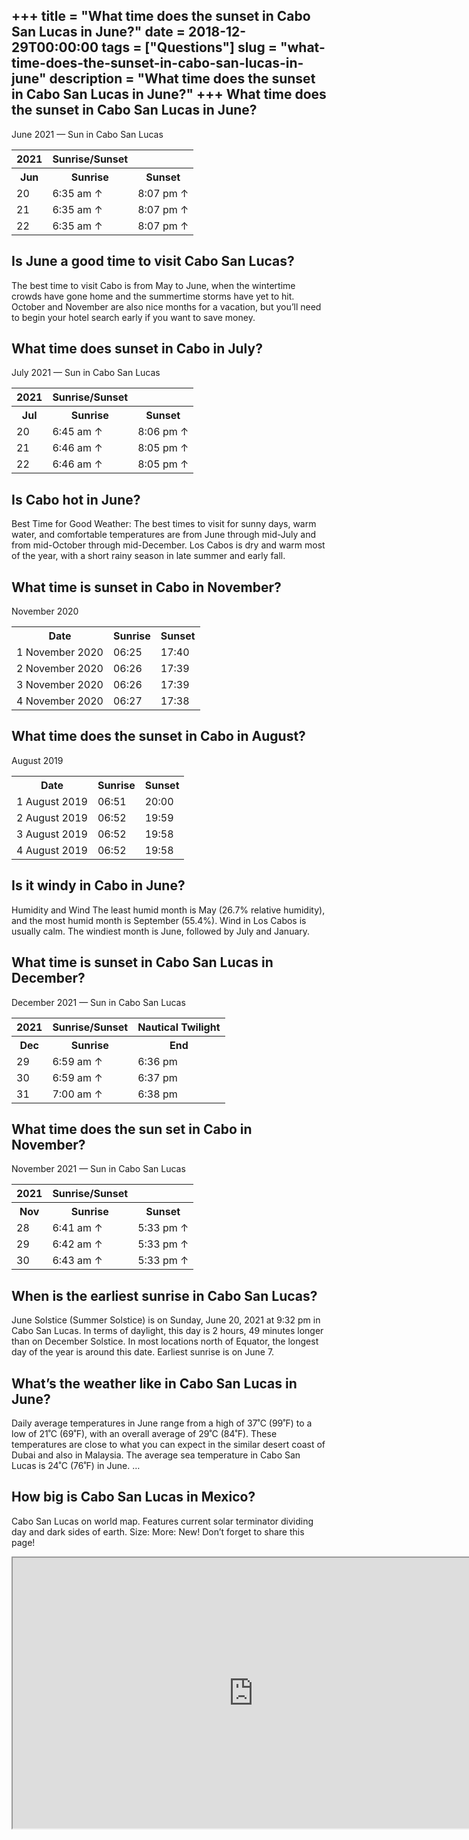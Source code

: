 +++
title = "What time does the sunset in Cabo San Lucas in June?"
date = 2018-12-29T00:00:00
tags = ["Questions"]
slug = "what-time-does-the-sunset-in-cabo-san-lucas-in-june"
description = "What time does the sunset in Cabo San Lucas in June?"
+++
What time does the sunset in Cabo San Lucas in June?
----------------------------------------------------

June 2021 — Sun in Cabo San Lucas

<table><tr><th>2021</th><th>Sunrise/Sunset</th></tr><tr><th>Jun</th><th>Sunrise</th><th>Sunset</th></tr><tr><td>20</td><td>6:35 am ↑</td><td>8:07 pm ↑</td></tr><tr><td>21</td><td>6:35 am ↑</td><td>8:07 pm ↑</td></tr><tr><td>22</td><td>6:35 am ↑</td><td>8:07 pm ↑</td></tr></table>

Is June a good time to visit Cabo San Lucas?
--------------------------------------------

The best time to visit Cabo is from May to June, when the wintertime crowds have gone home and the summertime storms have yet to hit. October and November are also nice months for a vacation, but you’ll need to begin your hotel search early if you want to save money.

What time does sunset in Cabo in July?
--------------------------------------

July 2021 — Sun in Cabo San Lucas

<table><tr><th>2021</th><th>Sunrise/Sunset</th></tr><tr><th>Jul</th><th>Sunrise</th><th>Sunset</th></tr><tr><td>20</td><td>6:45 am ↑</td><td>8:06 pm ↑</td></tr><tr><td>21</td><td>6:46 am ↑</td><td>8:05 pm ↑</td></tr><tr><td>22</td><td>6:46 am ↑</td><td>8:05 pm ↑</td></tr></table>

Is Cabo hot in June?
--------------------

Best Time for Good Weather: The best times to visit for sunny days, warm water, and comfortable temperatures are from June through mid-July and from mid-October through mid-December. Los Cabos is dry and warm most of the year, with a short rainy season in late summer and early fall.

What time is sunset in Cabo in November?
----------------------------------------

November 2020

<table><tr><th>Date</th><th>Sunrise</th><th>Sunset</th></tr><tr><td>1 November 2020</td><td>06:25</td><td>17:40</td></tr><tr><td>2 November 2020</td><td>06:26</td><td>17:39</td></tr><tr><td>3 November 2020</td><td>06:26</td><td>17:39</td></tr><tr><td>4 November 2020</td><td>06:27</td><td>17:38</td></tr></table>

What time does the sunset in Cabo in August?
--------------------------------------------

August 2019

<table><tr><th>Date</th><th>Sunrise</th><th>Sunset</th></tr><tr><td>1 August 2019</td><td>06:51</td><td>20:00</td></tr><tr><td>2 August 2019</td><td>06:52</td><td>19:59</td></tr><tr><td>3 August 2019</td><td>06:52</td><td>19:58</td></tr><tr><td>4 August 2019</td><td>06:52</td><td>19:58</td></tr></table>

Is it windy in Cabo in June?
----------------------------

Humidity and Wind The least humid month is May (26.7% relative humidity), and the most humid month is September (55.4%). Wind in Los Cabos is usually calm. The windiest month is June, followed by July and January.

What time is sunset in Cabo San Lucas in December?
--------------------------------------------------

December 2021 — Sun in Cabo San Lucas

<table><tr><th>2021</th><th>Sunrise/Sunset</th><th>Nautical Twilight</th></tr><tr><th>Dec</th><th>Sunrise</th><th>End</th></tr><tr><td>29</td><td>6:59 am ↑</td><td>6:36 pm</td></tr><tr><td>30</td><td>6:59 am ↑</td><td>6:37 pm</td></tr><tr><td>31</td><td>7:00 am ↑</td><td>6:38 pm</td></tr></table>

What time does the sun set in Cabo in November?
-----------------------------------------------

November 2021 — Sun in Cabo San Lucas

<table><tr><th>2021</th><th>Sunrise/Sunset</th></tr><tr><th>Nov</th><th>Sunrise</th><th>Sunset</th></tr><tr><td>28</td><td>6:41 am ↑</td><td>5:33 pm ↑</td></tr><tr><td>29</td><td>6:42 am ↑</td><td>5:33 pm ↑</td></tr><tr><td>30</td><td>6:43 am ↑</td><td>5:33 pm ↑</td></tr></table>

When is the earliest sunrise in Cabo San Lucas?
-----------------------------------------------

June Solstice (Summer Solstice) is on Sunday, June 20, 2021 at 9:32 pm in Cabo San Lucas. In terms of daylight, this day is 2 hours, 49 minutes longer than on December Solstice. In most locations north of Equator, the longest day of the year is around this date. Earliest sunrise is on June 7.

What’s the weather like in Cabo San Lucas in June?
--------------------------------------------------

Daily average temperatures in June range from a high of 37˚C (99˚F) to a low of 21˚C (69˚F), with an overall average of 29˚C (84˚F). These temperatures are close to what you can expect in the similar desert coast of Dubai and also in Malaysia. The average sea temperature in Cabo San Lucas is 24˚C (76˚F) in June. …

How big is Cabo San Lucas in Mexico?
------------------------------------

Cabo San Lucas on world map. Features current solar terminator dividing day and dark sides of earth. Size: More: New! Don’t forget to share this page!

<iframe allow="accelerometer; autoplay; clipboard-write; encrypted-media; gyroscope; picture-in-picture" allowfullscreen="" class="__youtube_prefs__  epyt-is-override  no-lazyload" data-no-lazy="1" data-origheight="433" data-origwidth="770" data-skipgform_ajax_framebjll="" height="433" id="_ytid_33348" loading="lazy" src="https://www.youtube.com/embed/Hz5-P4F6rWc?enablejsapi=1&autoplay=0&cc_load_policy=0&cc_lang_pref=&iv_load_policy=1&loop=0&modestbranding=0&rel=1&fs=1&playsinline=0&autohide=2&theme=dark&color=red&controls=1&" title="YouTube player" width="770"></iframe>